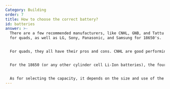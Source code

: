```yaml
---
Category: Building
order: 7
title: How to choose the correct battery?
id: batteries
answer: >-
  There are a few recommended manufacturers, like CNHL, GNB, and Tattu (R-Line)
  for quads, as well as LG, Sony, Panasonic, and Samsung for 18650's. 


  For quads, they all have their pros and cons. CNHL are good performing and cheap, but at times heavier. GNB are likely the best performing batts without sacrificing durability, Tattu make a wide range of batteries, the R-Line series is most often used for lightweight quads for weight savings and very high performance, but they're expensive and fragile


  For the 18650 (or any other cylinder cell Li-Ion batteries), the four listed manufacturers are likely to perform about the same for their respective use (lower power, high capacity)


  As for selecting the capacity, it depends on the size and use of the craft. For a tinywhoop, you may pick around 250-350mAh for 2-3" micros about 350-550mAh. Going up in weight to a cinewhoop or a 4" quad, about 650-100mAh, 5" would be 1000-1500mAh, and going up in size the capacity starts to vary more and more. All of these should be kept to the cell count as well, for higher cell count you usually don't need too high of a capacity, 4s 5" is \~1500mAh, 6s \~1300mAh
---
```

